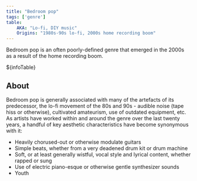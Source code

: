 ```yaml
---
title: "Bedroom pop"
tags: ['genre']
table:
    AKA: "Lo-fi, DIY music"
    Origins: "1980s-90s lo-fi, 2000s home recording boom"
---
```


Bedroom pop is an often poorly-defined genre that emerged in the 2000s as a result of the home recording boom.

${infoTable}

## About
Bedroom pop is generally associated with many of the artefacts of its predecessor, the lo-fi movement of the 80s and 90s - audible noise (tape hiss or otherwise), cultivated amateurism, use of outdated equipment, etc. As artists have worked within and around the genre over the last twenty years, a handful of key aesthetic characteristics have become synonymous with it:
- Heavily chorused-out or otherwise modulate guitars
- Simple beats, whether from a very deadened drum kit or drum machine
- Soft, or at least generally wistful, vocal style and lyrical content, whether rapped or sung
- Use of electric piano-esque or otherwise gentle synthesizer sounds
- Youth
